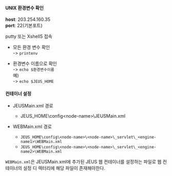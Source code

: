 
#### UNIX 환경변수 확인
**host**: 203.254.160.35  
**port**: 22(기본포트)  

putty 또는 Xshell5 접속

- 모든 환경 변수 확인  
-> `printenv`  

- 환경변수 이름으로 확인  
-> `echo $환경변수이름`  
예)  
-> `echo $JEUS_HOME`  

#### 컨테이너 설정


- JEUSMain.xml 경로  
  - JEUS_HOME\config\<node-name>\JEUSMain.xml

- WEBMain.xml 경로  
  - `JEUS_HOME\config\<node-name>\<node-name>\_servlet\_<engine-name1>\WEBMain.xml`
  - `JEUS_HOME\config\<node-name>\<node-name>\_servlet\_<engine-name2>\WEBMain.xml`


`WEBMain.xml`은 JEUSMain.xml에 추가된 JEUS 웹 컨테이너를 설정하는 파일로 웹 컨테이너의 설정 디
렉터리에 해당 파일이 존재해야한다.
